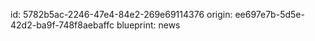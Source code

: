 id: 5782b5ac-2246-47e4-84e2-269e69114376
origin: ee697e7b-5d5e-42d2-ba9f-748f8aebaffc
blueprint: news

